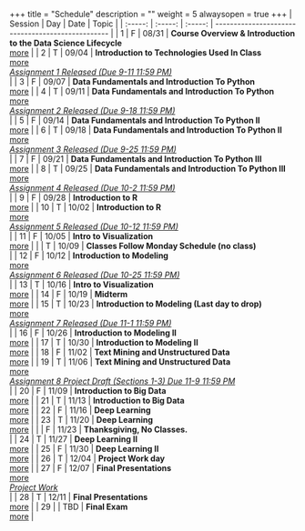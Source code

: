+++
title = "Schedule"
description = ""
weight = 5
alwaysopen = true
+++
| Session | Day | Date | Topic |
| :-----: | :-----: | :-----: | ------------------------------------------------- |
| 1 | F | 08/31 | **Course Overview & Introduction to the Data Science Lifecycle** <br> [more](/mgmt6560-fa18/sessions/session1/) |
| 2 | T | 09/04 | **Introduction to Technologies Used In Class** <br> [more](/mgmt6560-fa18/sessions/session2/) <br> *[ Assignment 1 Released (Due 9-11 11:59 PM)](/mgmt6560-fa18/assignments/assignment1/)* <br> |
| 3 | F | 09/07 | **Data Fundamentals and Introduction To Python** <br> [more](/mgmt6560-fa18/sessions/session3/) |
| 4 | T | 09/11 | **Data Fundamentals and Introduction To Python** <br> [more](/mgmt6560-fa18/sessions/session4/) <br> *[Assignment 2  Released (Due 9-18 11:59 PM)](/mgmt6560-fa18/assignments/assignment3/)* <br> |
| 5 | F | 09/14 | **Data Fundamentals and Introduction To Python II** <br> [more](/mgmt6560-fa18/sessions/session5/) |
| 6 | T | 09/18 | **Data Fundamentals and Introduction To Python II** <br> [more](/mgmt6560-fa18/sessions/session6/) <br> *[Assignment 3 Released (Due 9-25 11:59 PM)](/mgmt6560-fa18/assignments/assignment4/)* <br> |
| 7 | F | 09/21 | **Data Fundamentals and Introduction To Python III** <br> [more](/mgmt6560-fa18/sessions/session7/) |
| 8 | T | 09/25 | **Data Fundamentals and Introduction To Python III** <br> [more](/mgmt6560-fa18/sessions/session8/) <br> *[Assignment 4 Released (Due 10-2 11:59 PM)](/mgmt6560-fa18/assignments/assignment5/)* <br> |
| 9 | F | 09/28 | **Introduction to R** <br> [more](/mgmt6560-fa18/sessions/session9/) |
| 10 | T | 10/02 | **Introduction to R** <br> [more](/mgmt6560-fa18/sessions/session10/) <br> *[Assignment 5 Released (Due 10-12 11:59 PM)](/mgmt6560-fa18/assignments/assignment6/)* <br> |
| 11 | F | 10/05 | **Intro to Visualization** <br> [more](/mgmt6560-fa18/sessions/session11/) |
|  | T | 10/09 | **Classes Follow Monday Schedule (no class)** <br>  |
| 12 | F | 10/12 | **Introduction to Modeling** <br> [more](/mgmt6560-fa18/sessions/session12/) <br> *[Assignment 6 Released (Due 10-25 11:59 PM)](/mgmt6560-fa18/assignments/assignment7/)* <br> |
| 13 | T | 10/16 | **Intro to Visualization** <br> [more](/mgmt6560-fa18/sessions/session13/) |
| 14 | F | 10/19 | **Midterm** <br> [more](/mgmt6560-fa18/sessions/session14/) |
| 15 | T | 10/23 | **Introduction to Modeling (Last day to drop)** <br> [more](/mgmt6560-fa18/sessions/session15/) <br> *[Assignment 7 Released (Due 11-1 11:59 PM)](/mgmt6560-fa18/assignments/assignment8/)* <br> |
| 16 | F | 10/26 | **Introduction to Modeling II** <br> [more](/mgmt6560-fa18/sessions/session16/) |
| 17 | T | 10/30 | **Introduction to Modeling II** <br> [more](/mgmt6560-fa18/sessions/session17/) |
| 18 | F | 11/02 | **Text Mining and Unstructured Data** <br> [more](/mgmt6560-fa18/sessions/session18/) |
| 19 | T | 11/06 | **Text Mining and Unstructured Data** <br> [more](/mgmt6560-fa18/sessions/session19/) <br> *[Assignment 8 Project Draft (Sections 1-3) Due 11-9 11:59 PM](/mgmt6560-fa18/assignments/assignment10/)* <br> |
| 20 | F | 11/09 | **Introduction to Big Data** <br> [more](/mgmt6560-fa18/sessions/session20/) |
| 21 | T | 11/13 | **Introduction to Big Data** <br> [more](/mgmt6560-fa18/sessions/session21/) |
| 22 | F | 11/16 | **Deep Learning** <br> [more](/mgmt6560-fa18/sessions/session22/) |
| 23 | T | 11/20 | **Deep Learning** <br> [more](/mgmt6560-fa18/sessions/session23/) |
|  | F | 11/23 | **Thanksgiving, No Classes.** <br>  |
| 24 | T | 11/27 | **Deep Learning II** <br> [more](/mgmt6560-fa18/sessions/session24/) |
| 25 | F | 11/30 | **Deep Learning II** <br> [more](/mgmt6560-fa18/sessions/session25/) |
| 26 | T | 12/04 | **Project Work day** <br> [more](/mgmt6560-fa18/sessions/session26/) |
| 27 | F | 12/07 | **Final Presentations** <br> [more](/mgmt6560-fa18/sessions/session27/) <br> *[Project Work](/mgmt6560-fa18/assignments/assignment14/)* <br> |
| 28 | T | 12/11 | **Final Presentations** <br> [more](/mgmt6560-fa18/sessions/session28/) |
| 29 |  | TBD  | **Final Exam** <br> [more](/mgmt6560-fa18/sessions/session29/) |
